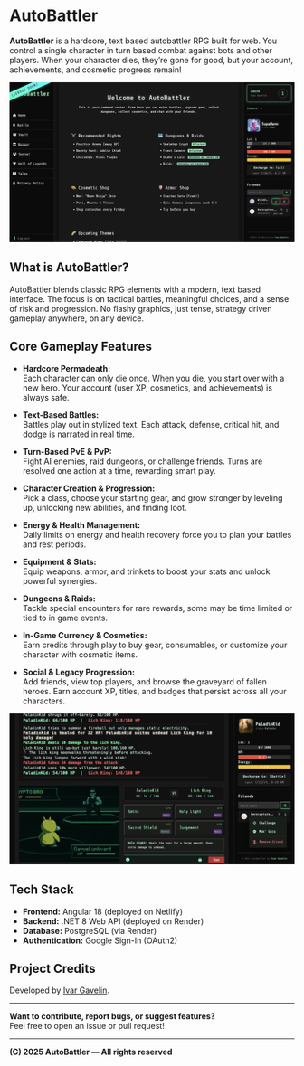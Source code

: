 # AutoBattler

**AutoBattler** is a hardcore, text based autobattler RPG built for web. You control a single character in turn based combat against bots and other players. When your character dies, they’re gone for good, but your account, achievements, and cosmetic progress remain!

![Battle Example](frontend/src/assets/readme/btl2.png)

## What is AutoBattler?

AutoBattler blends classic RPG elements with a modern, text based interface. The focus is on tactical battles, meaningful choices, and a sense of risk and progression. No flashy graphics, just tense, strategy driven gameplay anywhere, on any device.

## Core Gameplay Features

- **Hardcore Permadeath:**  
  Each character can only die once. When you die, you start over with a new hero. Your account (user XP, cosmetics, and achievements) is always safe.

- **Text-Based Battles:**  
  Battles play out in stylized text. Each attack, defense, critical hit, and dodge is narrated in real time.

- **Turn-Based PvE & PvP:**  
  Fight AI enemies, raid dungeons, or challenge friends. Turns are resolved one action at a time, rewarding smart play.

- **Character Creation & Progression:**  
  Pick a class, choose your starting gear, and grow stronger by leveling up, unlocking new abilities, and finding loot.

- **Energy & Health Management:**  
  Daily limits on energy and health recovery force you to plan your battles and rest periods.

- **Equipment & Stats:**  
  Equip weapons, armor, and trinkets to boost your stats and unlock powerful synergies.

- **Dungeons & Raids:**  
  Tackle special encounters for rare rewards, some may be time limited or tied to in game events.

- **In-Game Currency & Cosmetics:**  
  Earn credits through play to buy gear, consumables, or customize your character with cosmetic items.

- **Social & Legacy Progression:**  
  Add friends, view top players, and browse the graveyard of fallen heroes. Earn account XP, titles, and badges that persist across all your characters.

![Battle Example](frontend/src/assets/readme/btl5.png)

## Tech Stack

- **Frontend:** Angular 18 (deployed on Netlify)
- **Backend:** .NET 8 Web API (deployed on Render)
- **Database:** PostgreSQL (via Render)
- **Authentication:** Google Sign-In (OAuth2)

## Project Credits

Developed by [Ivar Gavelin](https://ivargavelin.com/).

---

**Want to contribute, report bugs, or suggest features?**  
Feel free to open an issue or pull request!

---

**(C) 2025 AutoBattler — All rights reserved**
